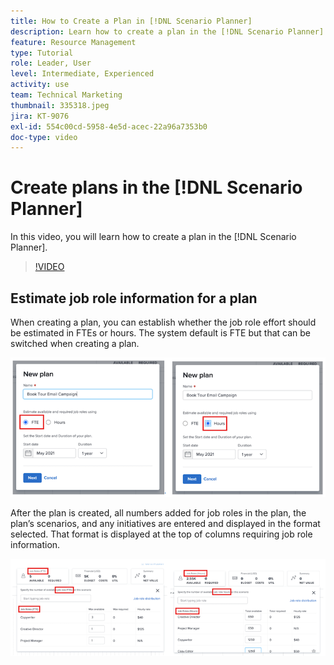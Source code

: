 ```yaml
---
title: How to Create a Plan in [!DNL Scenario Planner]
description: Learn how to create a plan in the [!DNL Scenario Planner].
feature: Resource Management
type: Tutorial
role: Leader, User
level: Intermediate, Experienced
activity: use
team: Technical Marketing
thumbnail: 335318.jpeg
jira: KT-9076
exl-id: 554c00cd-5958-4e5d-acec-22a96a7353b0
doc-type: video
---
```

# Create plans in the [!DNL Scenario Planner]

In this video, you will learn how to create a plan in the [!DNL Scenario Planner].

>[!VIDEO](https://video.tv.adobe.com/v/335318/?quality=12&learn=on&enablevpops)

## Estimate job role information for a plan

When creating a plan, you can establish whether the job role effort should be estimated in FTEs or hours. The system default is FTE but that can be switched when creating a plan.

![Select [!UICONTROL FTE] or [!UICONTROL Hours] in the [!UICONTROL New Plan] window](assets/scenario-planner-1.png)

After the plan is created, all numbers added for job roles in the plan, the plan’s scenarios, and any initiatives are entered and displayed in the format selected. That format is displayed at the top of columns requiring job role information.

![View information in [!UICONTROL FTE] or [!UICONTROL Hours] in the [!DNL Scenario Planner]](assets/scenario-planner-2.png)
